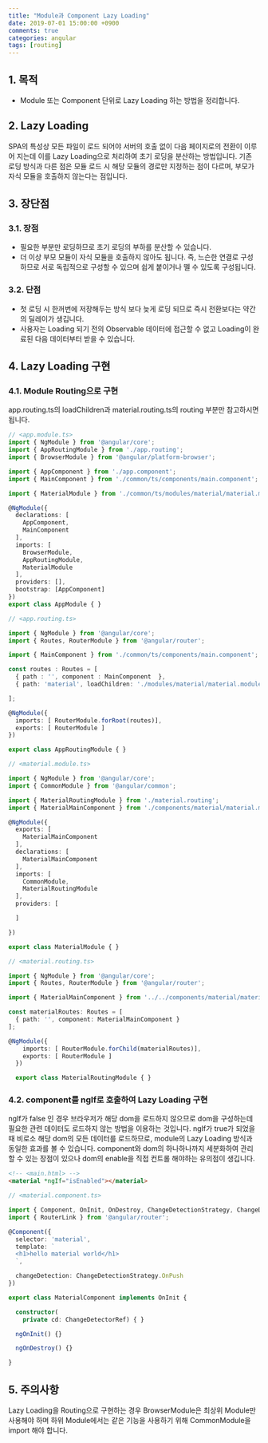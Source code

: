 ```yaml
---
title: "Module과 Component Lazy Loading"
date: 2019-07-01 15:00:00 +0900
comments: true
categories: angular
tags: [routing]
---
```


## 1. 목적
- Module 또는 Component 단위로 Lazy Loading 하는 방법을 정리합니다.

## 2. Lazy Loading
SPA의 특성상 모든 파일이 로드 되어야 서버의 호출 없이 다음 페이지로의 전환이 이루어 지는데 이를 Lazy Loading으로 처리하여 초기 로딩을 분산하는 방법입니다.
기존 로딩 방식과 다른 점은 모듈 로드 시 해당 모듈의 경로만 지정하는 점이 다르며, 부모가 자식 모듈을 호출하지 않는다는 점입니다.


## 3. 장단점
### 3.1. 장점
- 필요한 부분만 로딩하므로 초기 로딩의 부하를 분산할 수 있습니다.
- 더 이상 부모 모듈이 자식 모듈을 호출하지 않아도 됩니다. 즉, 느슨한 연결로 구성하므로 서로 독립적으로 구성할 수 있으며 쉽게 붙이거나 뗄 수 있도록 구성됩니다.


### 3.2. 단점
- 첫 로딩 시 한꺼번에 저장해두는 방식 보다 늦게 로딩 되므로 즉시 전환보다는 약간의 딜레이가 생깁니다. 
- 사용자는 Loading 되기 전의 Observable 데이터에 접근할 수 없고 Loading이 완료된 다음 데이터부터 받을 수 있습니다.

## 4. Lazy Loading 구현
### 4.1. Module Routing으로 구현

app.routing.ts의 loadChildren과 material.routing.ts의 routing 부분만 참고하시면 됩니다.

```ts
// <app.module.ts>
import { NgModule } from '@angular/core';
import { AppRoutingModule } from './app.routing';
import { BrowserModule } from '@angular/platform-browser';

import { AppComponent } from './app.component';
import { MainComponent } from './common/ts/components/main.component';

import { MaterialModule } from './common/ts/modules/material/material.module';

@NgModule({
  declarations: [
    AppComponent,
    MainComponent
  ],
  imports: [
    BrowserModule,
    AppRoutingModule,
    MaterialModule
  ],
  providers: [],
  bootstrap: [AppComponent]
})
export class AppModule { }
```

```ts
// <app.routing.ts>

import { NgModule } from '@angular/core';
import { Routes, RouterModule } from '@angular/router';

import { MainComponent } from './common/ts/components/main.component';

const routes : Routes = [
  { path : '', component : MainComponent  },
  { path: 'material', loadChildren: './modules/material/material.module#MaterialModule' } // 모듈을 lazy Loading 한다.

];

@NgModule({
  imports: [ RouterModule.forRoot(routes)],
  exports: [ RouterModule ]
})

export class AppRoutingModule { }
```

```ts
// <material.module.ts>

import { NgModule } from '@angular/core';
import { CommonModule } from '@angular/common';

import { MaterialRoutingModule } from './material.routing';
import { MaterialMainComponent } from './components/material/material.main.component';

@NgModule({
  exports: [
    MaterialMainComponent
  ],
  declarations: [    
    MaterialMainComponent
  ],
  imports: [
    CommonModule,
    MaterialRoutingModule
  ],
  providers: [

  ]

})

export class MaterialModule { }
```

```ts
// <material.routing.ts>

import { NgModule } from '@angular/core';
import { Routes, RouterModule } from '@angular/router';

import { MaterialMainComponent } from '../../components/material/material.main.component';

const materialRoutes: Routes = [
  { path: '', component: MaterialMainComponent }
];

@NgModule({
    imports: [ RouterModule.forChild(materialRoutes)],
    exports: [ RouterModule ]
  })

  export class MaterialRoutingModule { }
```

### 4.2. component를 ngIf로 호출하여 Lazy Loading 구현

ngIf가 false 인 경우 브라우저가 해당 dom을 로드하지 않으므로 dom을 구성하는데 필요한 관련 데이터도 로드하지 않는 방법을 이용하는 것입니다.
ngIf가 true가 되었을 때 비로소 해당 dom의 모든 데이터를 로드하므로, module의 Lazy Loading 방식과 동일한 효과를 볼 수 있습니다.
component와 dom의 하나하나까지 세분화하여 관리할 수 있는 장점이 있으나 dom의 enable을 직접 컨트롤 해야하는 유의점이 생깁니다.

```html 
<!-- <main.html> -->
<material *ngIf="isEnabled"></material>
```

```ts
// <material.component.ts>

import { Component, OnInit, OnDestroy, ChangeDetectionStrategy, ChangeDetectorRef } from '@angular/core';
import { RouterLink } from '@angular/router';

@Component({
  selector: 'material',
  template: `
  <h1>hello material world</h1>
  `,

  changeDetection: ChangeDetectionStrategy.OnPush
})

export class MaterialComponent implements OnInit {

  constructor(
    private cd: ChangeDetectorRef) { }

  ngOnInit() {}

  ngOnDestroy() {}

}
```

## 5. 주의사항
Lazy Loading을 Routing으로 구현하는 경우 BrowserModule은 최상위 Module만 사용해야 하며 하위 Module에서는 같은 기능을 사용하기 위해 CommonModule을 import 해야 합니다.